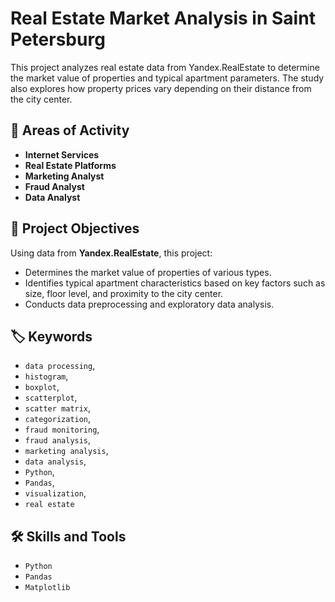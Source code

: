 # Real Estate Market Analysis in Saint Petersburg
This project analyzes real estate data from Yandex.RealEstate to determine the market value of properties and typical apartment parameters. The study also explores how property prices vary depending on their distance from the city center.

## 📍 Areas of Activity

- **Internet Services**
- **Real Estate Platforms**
- **Marketing Analyst**
- **Fraud Analyst**
- **Data Analyst**

## 🎯 Project Objectives
Using data from **Yandex.RealEstate**, this project:

- Determines the market value of properties of various types.
- Identifies typical apartment characteristics based on key factors such as size, floor level, and proximity to the city center.
- Conducts data preprocessing and exploratory data analysis.

## 🏷️ Keywords
- `data processing`,
- `histogram`,
- `boxplot`,
- `scatterplot`,
- `scatter matrix`,
- `categorization`,
- `fraud monitoring`,
- `fraud analysis`,
- `marketing analysis`,
- `data analysis`,
- `Python`,
- `Pandas`,
- `visualization`,
- `real estate`

## 🛠️ Skills and Tools

- `Python`
- `Pandas`
- `Matplotlib`
